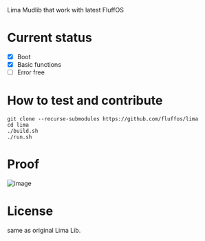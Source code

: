 Lima Mudlib that work with latest FluffOS

# Current status
- [X] Boot
- [X] Basic functions
- [ ] Error free

# How to test and contribute
```
git clone --recurse-submodules https://github.com/fluffos/lima
cd lima
./build.sh
./run.sh
```

# Proof
![image](https://user-images.githubusercontent.com/1256464/78710559-61566400-78ca-11ea-8479-cb87e319aab4.png)

# License
same as original Lima Lib.
